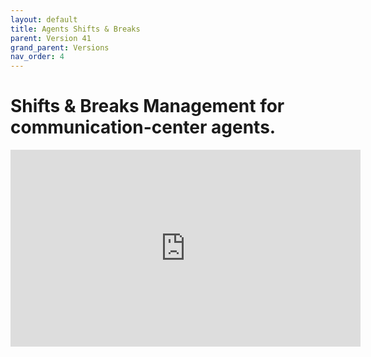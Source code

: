 ```yaml
---
layout: default
title: Agents Shifts & Breaks
parent: Version 41
grand_parent: Versions
nav_order: 4
---
```


# Shifts & Breaks Management for communication-center agents.

<iframe width="560" height="315" src="https://www.youtube.com/embed/6tzU6zXxeZA" title="YouTube video player" frameborder="0" allow="accelerometer; autoplay; clipboard-write; encrypted-media; gyroscope; picture-in-picture; web-share" allowfullscreen></iframe>
